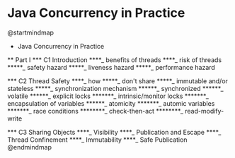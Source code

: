 Java Concurrency in Practice
====

@startmindmap
* Java Concurrency in Practice

** Part I
*** C1 Introduction
****_ benefits of threads
****_ risk of threads
*****_ safety hazard
*****_ liveness hazard
*****_ performance hazard

*** C2 Thread Safety
****_ how
*****_ don't share
*****_ immutable and/or stateless
*****_ synchronization mechanism
******_ synchronized
******_ volatile
******_ explicit locks
*******_ intrinsic/monitor locks
*******_ encapsulation of variables
******_ atomicity
*******_ automic variables
*******_ race conditions
********_ check-then-act
********_ read-modify-write

*** C3 Sharing Objects
****_ Visibility
****_ Publication and Escape
****_ Thread Confinement
****_ Immutability
****_ Safe Publication
@endmindmap
